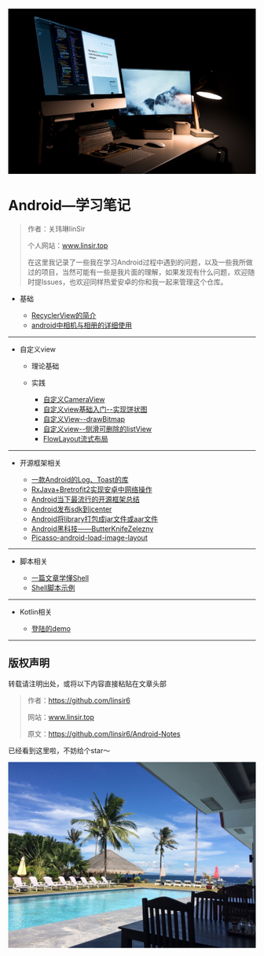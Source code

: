 ![](/img/background.jpg)



# Android—学习笔记

> 作者：关玮琳linSir
>
> 个人网站：www.linsir.top
>
> 在这里我记录了一些我在学习Android过程中遇到的问题，以及一些我所做过的项目，当然可能有一些是我片面的理解，如果发现有什么问题，欢迎随时提Issues，也欢迎同样热爱安卓的你和我一起来管理这个仓库。





- 基础

    - [RecyclerView的简介](/RecyclerView的简介.md)
    - [android中相机与相册的详细使用](/android中相机与相册的详细使用.md)




----



- 自定义view

    - 理论基础

    - 实践
       - [自定义CameraView](/自定义CameraView.md)
       - [自定义view基础入门--实现饼状图](/自定义view基础入门——实现饼状图.md)
       - [自定义View--drawBitmap](/自定义View-——-drawBitmap.md)
       - [自定义view--侧滑可删除的listView](/Android自定义view——侧滑可删除的listView.md)
       - [FlowLayout流式布局](/FlowLayout.md)




----





- 开源框架相关

    - [一款Android的Log、Toast的库](/一款Android的Log、Toast的库.md)
    - [RxJava+Bretrofit2实现安卓中网络操作](/RxJava-%2Bretrofit2实现安卓中网络操作.md)
    - [Android当下最流行的开源框架总结](/Android当下最流行的开源框架总结.md)
    - [Android发布sdk到jcenter](/Android发布sdk到jcenter.md)
    - [Android将library打包成jar文件或aar文件](/Android将library打包成jar文件或aar文件.md)
    - [Android黑科技——ButterKnifeZelezny](/Android黑科技——ButterKnifeZelezny.md)
    - [Picasso-android-load-image-layout](/Picasso-android-load-image-layout.md)






----



- 脚本相关

  - [一篇文章学懂Shell](/一篇文章学懂Shell脚本.md)
  - [Shell脚本示例](/简单的Shell脚本.md)




----



- Kotlin相关

  - [登陆的demo](/Kotlin-for-android.md)


----






## 版权声明

转载请注明出处，或将以下内容直接粘贴在文章头部



> 作者：https://github.com/linsir6
>
> 网站：www.linsir.top
>
> 原文：https://github.com/linsir6/Android-Notes



已经看到这里啦，不妨给个star～

![](/img/background2.jpg)



